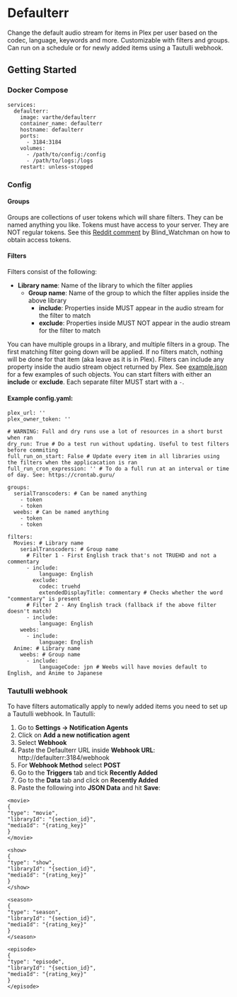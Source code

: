 # Defaulterr

Change the default audio stream for items in Plex per user based on the codec, language, keywords and more. Customizable with filters and groups. Can run on a schedule or for newly added items using a Tautulli webhook.

## Getting Started

### Docker Compose
```
services:
  defaulterr:
    image: varthe/defaulterr
    container_name: defaulterr
    hostname: defaulterr
    ports: 
      - 3184:3184
    volumes:
      - /path/to/config:/config
      - /path/to/logs:/logs
    restart: unless-stopped
```
### Config
#### Groups
Groups are collections of user tokens which will share filters. They can be named anything you like.
Tokens must have access to your server. They are NOT regular tokens. See this [Reddit comment](https://www.reddit.com/r/PleX/comments/18ihi91/comment/kddct4k/?utm_source=share&utm_medium=web3x&utm_name=web3xcss&utm_term=1&utm_content=share_button) by Blind_Watchman on how to obtain access tokens.
#### Filters
Filters consist of the following:
- **Library name**: Name of the library to which the filter applies
  - **Group name**: Name of the group to which the filter applies inside the above library
    - **include**: Properties inside MUST appear in the audio stream for the filter to match
    - **exclude**: Properties inside MUST NOT appear in the audio stream for the filter to match

You can have multiple groups in a library, and multiple filters in a group. The first matching filter going down will be applied. If no filters match, nothing will be done for that item (aka leave as it is in Plex).
Filters can include any property inside the audio stream object returned by Plex. See [example.json]() for a few examples of such objects.
You can start filters with either an **include** or **exclude**. Each separate filter MUST start with a `-`.
#### Example config.yaml:
```
plex_url: ''
plex_owner_token: ''

# WARNING: Full and dry runs use a lot of resources in a short burst when ran
dry_run: True # Do a test run without updating. Useful to test filters before commiting
full_run_on_start: False # Update every item in all libraries using the filters when the applicacation is ran
full_run_cron_expression: '' # To do a full run at an interval or time of day. See: https://crontab.guru/

groups:
  serialTranscoders: # Can be named anything
    - token
    - token
  weebs: # Can be named anything
    - token
    - token

filters:
  Movies: # Library name
    serialTranscoders: # Group name
      # Filter 1 - First English track that's not TRUEHD and not a commentary
      - include:
          language: English
        exclude:
          codec: truehd
          extendedDisplayTitle: commentary # Checks whether the word "commentary" is present
      # Filter 2 - Any English track (fallback if the above filter doesn't match)
      - include:
          language: English
    weebs:
      - include:
          language: English
  Anime: # Library name
    weebs: # Group name
      - include:
          languageCode: jpn # Weebs will have movies default to English, and Anime to Japanese
```
### Tautulli webhook
To have filters automatically apply to newly added items you need to set up a Tautulli webhook.
In Tautulli:
  1. Go to **Settings -> Notification Agents**
  2. Click on **Add a new notification agent**
  3. Select **Webhook**
  4. Paste the Defaulterr URL inside **Webhook URL**: http://defaulterr:3184/webhook
  5. For **Webhook Method** select **POST**
  6. Go to the **Triggers** tab and tick **Recently Added**
  7. Go to the **Data** tab and click on **Recently Added** 
  8. Paste the following into **JSON Data** and hit **Save**:
```
<movie>
{
"type": "movie",
"libraryId": "{section_id}",
"mediaId": "{rating_key}"
}
</movie>

<show>
{
"type": "show",
"libraryId": "{section_id}",
"mediaId": "{rating_key}"
}
</show>

<season>
{
"type": "season",
"libraryId": "{section_id}",
"mediaId": "{rating_key}"
}
</season>

<episode>
{
"type": "episode",
"libraryId": "{section_id}",
"mediaId": "{rating_key}"
}
</episode>
```